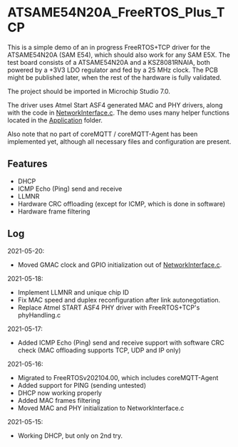 ATSAME54N20A_FreeRTOS_Plus_TCP
==============================

This is a simple demo of an in progress FreeRTOS+TCP driver for the ATSAME54N20A (SAM E54), which should also work for any SAM E5X.
The test board consists of a ATSAME54N20A and a KSZ8081RNAIA, both powered by a +3V3 LDO regulator and fed by a 25 MHz clock.
The PCB might be published later, when the rest of the hardware is fully validated.

The project should be imported in Microchip Studio 7.0.

The driver uses Atmel Start ASF4 generated MAC and PHY drivers, along with the code in [NetworkInterface.c](ATSAME54N20A_FreeRTOS_Plus_TCP/FreeRTOS/FreeRTOS-Plus-TCP/portable/NetworkInterface/ATSAME5/NetworkInterface.c).
The demo uses many helper functions located in the [Application](ATSAME54N20A_FreeRTOS_Plus_TCP/Application/) folder.

Also note that no part of coreMQTT / coreMQTT-Agent has been implemented yet, although all necessary files and configuration are present.

Features
--------
- DHCP
- ICMP Echo (Ping) send and receive
- LLMNR
- Hardware CRC offloading (except for ICMP, which is done in software)
- Hardware frame filtering


Log
---
2021-05-20:
- Moved GMAC clock and GPIO initialization out of [NetworkInterface.c](ATSAME54N20A_FreeRTOS_Plus_TCP/FreeRTOS/FreeRTOS-Plus-TCP/portable/NetworkInterface/ATSAME5/NetworkInterface.c).

2021-05-18:
- Implement LLMNR and unique chip ID
- Fix MAC speed and duplex reconfiguration after link autonegotiation.
- Replace Atmel START ASF4 PHY driver with FreeRTOS+TCP's phyHandling.c


2021-05-17:
- Added ICMP Echo (Ping) send and receive support with software CRC check (MAC offloading supports TCP, UDP and IP only)


2021-05-16: 
- Migrated to FreeRTOSv202104.00, which includes coreMQTT-Agent
- Added support for PING (sending untested)
- DHCP now working properly
- Added MAC frames filtering
- Moved MAC and PHY initialization to NetworkInterface.c


2021-05-15: 
- Working DHCP, but only on 2nd try.